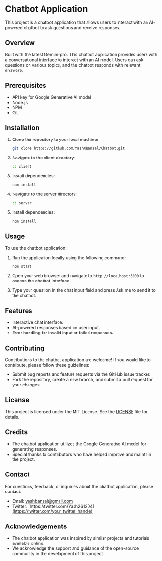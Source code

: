 # Chatbot Application

This project is a chatbot application that allows users to interact with an AI-powered chatbot to ask questions and receive responses.

## Overview
Built with the latest Gemini-pro.
This chatbot application provides users with a conversational interface to interact with an AI model. Users can ask questions on various topics, and the chatbot responds with relevant answers.


## Prerequisites

- API key for Google Generative AI model
- Node.js
- NPM
- Git

## Installation

1. Clone the repository to your local machine:

    ```bash
    git clone https://github.com/YashXBansal/Chatbot.git
    ```

2. Navigate to the client directory:

    ```bash
    cd client
    ```

3. Install dependencies:

    ```bash
    npm install

4. Navigate to the server directory:

    ```bash
    cd server
    ```

5. Install dependencies:

    ```bash
    npm install
    ```

## Usage

To use the chatbot application:

1. Run the application locally using the following command:

    ```bash
    npm start
    ```

2. Open your web browser and navigate to `http://localhost:3000` to access the chatbot interface.

3. Type your question in the chat input field and press Ask me to send it to the chatbot.

## Features

- Interactive chat interface.
- AI-powered responses based on user input.
- Error handling for invalid input or failed responses.

## Contributing

Contributions to the chatbot application are welcome! If you would like to contribute, please follow these guidelines:

- Submit bug reports and feature requests via the GitHub issue tracker.
- Fork the repository, create a new branch, and submit a pull request for your changes.

## License

This project is licensed under the MIT License. See the [LICENSE](LICENSE) file for details.

## Credits

- The chatbot application utilizes the Google Generative AI model for generating responses.
- Special thanks to contributors who have helped improve and maintain the project.

## Contact

For questions, feedback, or inquiries about the chatbot application, please contact:

- Email: yashbansal@gmail.com
- Twitter: [https://twitter.com/Yash261204](https://twitter.com/your_twitter_handle)

## Acknowledgements

- The chatbot application was inspired by similar projects and tutorials available online.
- We acknowledge the support and guidance of the open-source community in the development of this project.

